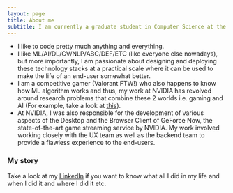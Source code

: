 ```yaml
---
layout: page
title: About me
subtitle: I am currently a graduate student in Computer Science at the University of Massachusetts, Amherst.
---
```


* I like to code pretty much anything and everything.<br> 
* I like ML/AI/DL/CV/NLP/ABC/DEF/ETC (like everyone else nowadays), but more importantly, I am passionate about designing and deploying these technology stacks at a practical scale where it can be used to make the life of an end-user somewhat better.<br>
* I am a competitive gamer (Valorant FTW!) who also happens to know how ML algorithm works and thus, my work at NVIDIA has revolved around research problems that combine these 2 worlds i.e. gaming and AI (For example, take a look at [this](https://patents.google.com/patent/US20200306638A1)). 
* At NVIDIA, I was also responsible for the development of various aspects of the Desktop and the Browser Client of GeForce Now, the state-of-the-art game streaming service by NVIDIA. My work involved working closely with the UX team as well as the backend team to provide a flawless experience to the end-users.<br>

### My story

Take a look at my [LinkedIn](https://www.linkedin.com/in/abhishek-lalwani-ba24a6138/) if you want to know what all I did in my life and when I did it and where I did it etc.
